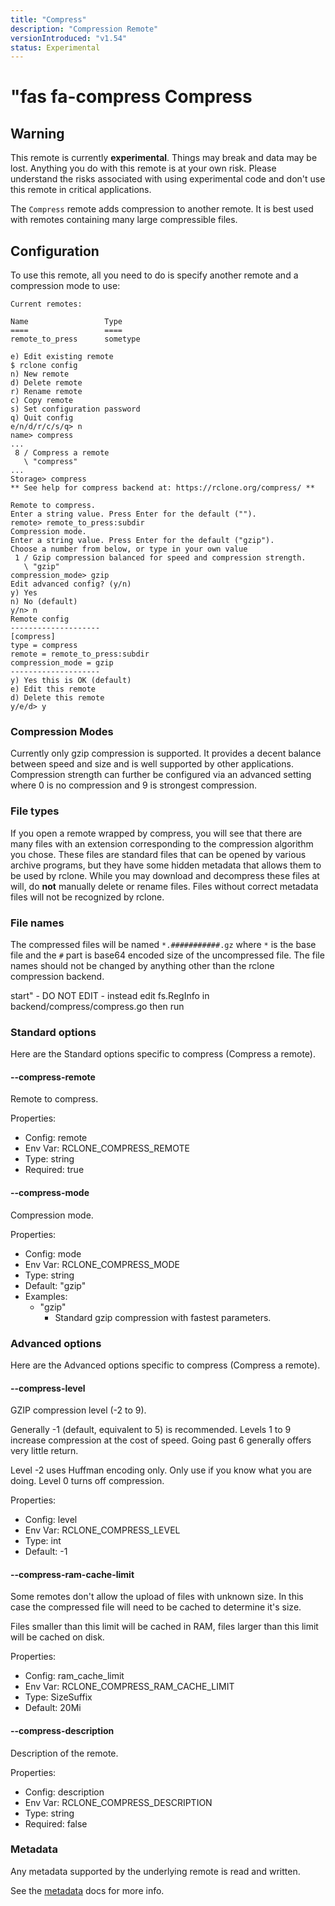 ```yaml
---
title: "Compress"
description: "Compression Remote"
versionIntroduced: "v1.54"
status: Experimental
---
```


#  "fas fa-compress Compress

## Warning

This remote is currently **experimental**. Things may break and data may be lost. Anything you do with this remote is
at your own risk. Please understand the risks associated with using experimental code and don't use this remote in
critical applications.

The `Compress` remote adds compression to another remote. It is best used with remotes containing
many large compressible files.

## Configuration

To use this remote, all you need to do is specify another remote and a compression mode to use:

```
Current remotes:

Name                 Type
====                 ====
remote_to_press      sometype

e) Edit existing remote
$ rclone config
n) New remote
d) Delete remote
r) Rename remote
c) Copy remote
s) Set configuration password
q) Quit config
e/n/d/r/c/s/q> n
name> compress
...
 8 / Compress a remote
   \ "compress"
...
Storage> compress
** See help for compress backend at: https://rclone.org/compress/ **

Remote to compress.
Enter a string value. Press Enter for the default ("").
remote> remote_to_press:subdir 
Compression mode.
Enter a string value. Press Enter for the default ("gzip").
Choose a number from below, or type in your own value
 1 / Gzip compression balanced for speed and compression strength.
   \ "gzip"
compression_mode> gzip
Edit advanced config? (y/n)
y) Yes
n) No (default)
y/n> n
Remote config
--------------------
[compress]
type = compress
remote = remote_to_press:subdir
compression_mode = gzip
--------------------
y) Yes this is OK (default)
e) Edit this remote
d) Delete this remote
y/e/d> y
```

### Compression Modes

Currently only gzip compression is supported. It provides a decent balance between speed and size and is well
supported by other applications. Compression strength can further be configured via an advanced setting where 0 is no
compression and 9 is strongest compression.

### File types

If you open a remote wrapped by compress, you will see that there are many files with an extension corresponding to
the compression algorithm you chose. These files are standard files that can be opened by various archive programs, 
but they have some hidden metadata that allows them to be used by rclone.
While you may download and decompress these files at will, do **not** manually delete or rename files. Files without
correct metadata files will not be recognized by rclone.

### File names

The compressed files will be named `*.###########.gz` where `*` is the base file and the `#` part is base64 encoded 
size of the uncompressed file. The file names should not be changed by anything other than the rclone compression backend.

 start" - DO NOT EDIT - instead edit fs.RegInfo in backend/compress/compress.go then run 
### Standard options

Here are the Standard options specific to compress (Compress a remote).

#### --compress-remote

Remote to compress.

Properties:

- Config:      remote
- Env Var:     RCLONE_COMPRESS_REMOTE
- Type:        string
- Required:    true

#### --compress-mode

Compression mode.

Properties:

- Config:      mode
- Env Var:     RCLONE_COMPRESS_MODE
- Type:        string
- Default:     "gzip"
- Examples:
    - "gzip"
        - Standard gzip compression with fastest parameters.

### Advanced options

Here are the Advanced options specific to compress (Compress a remote).

#### --compress-level

GZIP compression level (-2 to 9).

Generally -1 (default, equivalent to 5) is recommended.
Levels 1 to 9 increase compression at the cost of speed. Going past 6 
generally offers very little return.

Level -2 uses Huffman encoding only. Only use if you know what you
are doing.
Level 0 turns off compression.

Properties:

- Config:      level
- Env Var:     RCLONE_COMPRESS_LEVEL
- Type:        int
- Default:     -1

#### --compress-ram-cache-limit

Some remotes don't allow the upload of files with unknown size.
In this case the compressed file will need to be cached to determine
it's size.

Files smaller than this limit will be cached in RAM, files larger than 
this limit will be cached on disk.

Properties:

- Config:      ram_cache_limit
- Env Var:     RCLONE_COMPRESS_RAM_CACHE_LIMIT
- Type:        SizeSuffix
- Default:     20Mi

#### --compress-description

Description of the remote.

Properties:

- Config:      description
- Env Var:     RCLONE_COMPRESS_DESCRIPTION
- Type:        string
- Required:    false

### Metadata

Any metadata supported by the underlying remote is read and written.

See the [metadata](/docs/#metadata) docs for more info.


